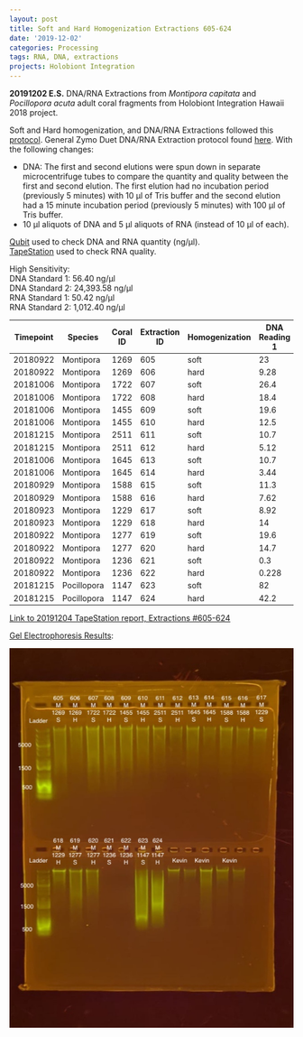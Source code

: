 ```yaml
---
layout: post
title: Soft and Hard Homogenization Extractions 605-624
date: '2019-12-02'
categories: Processing
tags: RNA, DNA, extractions
projects: Holobiont Integration
---
```


**20191202 E.S.**
DNA/RNA Extractions from *Montipora capitata* and *Pocillopora acuta* adult coral fragments from Holobiont Integration Hawaii 2018 project.  

Soft and Hard homogenization, and DNA/RNA Extractions followed this [protocol](https://github.com/emmastrand/EmmaStrand_Notebook/blob/master/_posts/2019-06-05-Soft-and-Hard-Homogenization-Protocol.md). General Zymo Duet DNA/RNA Extraction protocol found [here](https://github.com/emmastrand/EmmaStrand_Notebook/blob/master/_posts/2019-05-31-Zymo-Duet-RNA-DNA-Extraction-Protocol.md). With the following changes:  
- DNA: The first and second elutions were spun down in separate microcentrifuge tubes to compare the quantity and quality between the first and second elution. The first elution had no incubation period (previously 5 minutes) with 10 μl of Tris buffer and the second elution had a 15 minute incubation period (previously 5 minutes) with 100 μl of Tris buffer.  
- 10 μl aliquots of DNA and 5 μl aliquots of RNA (instead of 10 μl of each).  


[Qubit](https://github.com/emmastrand/EmmaStrand_Notebook/blob/master/_posts/2019-05-31-Qubit-Protocol.md) used to check DNA and RNA quantity (ng/μl).  
[TapeStation](https://github.com/emmastrand/EmmaStrand_Notebook/blob/master/_posts/2019-05-31-TapeStation-Protocol.md) used to check RNA quality.

High Sensitivity:  
DNA Standard 1:  56.40 ng/μl  
DNA Standard 2:  24,393.58 ng/μl  
RNA Standard 1:  50.42 ng/μl  
RNA Standard 2:  1,012.40 ng/μl

| Timepoint | Species     | Coral ID | Extraction ID | Homogenization | DNA Reading 1 | DNA Reading 2 | Average DNA ng/μl | RNA Reading 1 | RNA Reading 2 | Average RNA ng/μl | RIN |
|-----------|-------------|----------|---------------|----------------|---------------|---------------|-------------------|---------------|---------------|-------------------|-----|
| 20180922  | Montipora   | 1269     | 605           | soft           | 23            | 23            | 23                | 16.8          | 16.7          | 16.75             |     |
| 20180922  | Montipora   | 1269     | 606           | hard           | 9.28          | 9.26          | 9.27              | 8.9           | 9             | 8.95              | NA  |
| 20181006  | Montipora   | 1722     | 607           | soft           | 26.4          | 26.4          | 26.4              | 37.2          | 37            | 37.1              |     |
| 20181006  | Montipora   | 1722     | 608           | hard           | 18.4          | 18.4          | 18.4              | 11.2          | 11.3          | 11.25             | NA  |
| 20181006  | Montipora   | 1455     | 609           | soft           | 19.6          | 19.5          | 19.55             | 17.4          | 17.5          | 17.45             |     |
| 20181006  | Montipora   | 1455     | 610           | hard           | 12.5          | 12.4          | 12.45             | 10.2          | 10.2          | 10.2              | NA  |
| 20181215  | Montipora   | 2511     | 611           | soft           | 10.7          | 10.6          | 10.65             | 9.56          | 9.58          | 9.57              |     |
| 20181215  | Montipora   | 2511     | 612           | hard           | 5.12          | 5.1           | 5.11              | 6.58          | 6.46          | 6.52              | NA  |
| 20181006  | Montipora   | 1645     | 613           | soft           | 10.7          | 10.6          | 10.65             | 11.4          | 11.4          | 11.4              |     |
| 20181006  | Montipora   | 1645     | 614           | hard           | 3.44          | 3.44          | 3.44              | 9.28          | 9.32          | 9.3               | NA  |
| 20180929  | Montipora   | 1588     | 615           | soft           | 11.3          | 11.2          | 11.25             | 12.3          | 12.4          | 12.35             |     |
| 20180929  | Montipora   | 1588     | 616           | hard           | 7.62          | 7.58          | 7.6               | 8.54          | 8.52          | 8.53              | NA  |
| 20180923  | Montipora   | 1229     | 617           | soft           | 8.92          | 8.9           | 8.91              | 12            | 12            | 12                |     |
| 20180923  | Montipora   | 1229     | 618           | hard           | 14            | 14            | 14                | 10.7          | 10.7          | 10.7              | NA  |
| 20180922  | Montipora   | 1277     | 619           | soft           | 19.6          | 19.5          | 19.55             | 15.9          | 16            | 15.95             |     |
| 20180922  | Montipora   | 1277     | 620           | hard           | 14.7          | 14.7          | 14.7              | 15.2          | 15.2          | 15.2              | NA  |
| 20180922  | Montipora   | 1236     | 621           | soft           | 0.3           | 0.288         | 0.294             | 9.28          | 9.28          | 9.28              |     |
| 20180922  | Montipora   | 1236     | 622           | hard           | 0.228         | 0.22          | 0.224             | 7.58          | 7.62          | 7.6               | NA  |
| 20181215  | Pocillopora | 1147     | 623           | soft           | 82            | 82            | 82                | 116           | 116           | 116               |     |
| 20181215  | Pocillopora | 1147     | 624           | hard           | 42.2          | 42.2          | 42.2              | 48.6          | 48.4          | 48.5              | NA  |

[Link to 20191204 TapeStation report, Extractions #605-624](https://github.com/emmastrand/EmmaStrand_Notebook/blob/master/TapeStation/2019-12-04%20-%2013.08.32.pdf)

[Gel Electrophoresis Results](https://github.com/emmastrand/EmmaStrand_Notebook/blob/master/_posts/2019-07-16-Gel-Electrophoresis-Protocol.md):

![X Extractions #605-624](https://github.com/emmastrand/EmmaStrand_Notebook/blob/master/images/20191204.jpg?raw=true)
